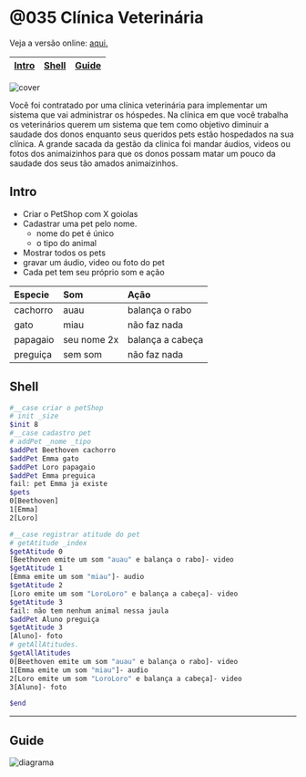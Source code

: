 # @035 Clínica Veterinária

Veja a versão online: [aqui.](https://github.com/qxcodepoo/arcade/blob/master/base/035/Readme.md)

<!-- toch -->
[Intro](#intro) | [Shell](#shell) | [Guide](#guide)
-- | -- | --
<!-- toch -->

![cover](https://raw.githubusercontent.com/qxcodepoo/arcade/master/base/035/cover.jpg)

Você foi contratado por uma clínica veterinária para implementar um sistema que vai administrar os hóspedes.
Na clínica em que você trabalha os veterinários querem um sistema que tem como objetivo diminuir a saudade dos donos enquanto seus queridos pets estão hospedados na sua clínica.
A grande sacada da gestão da clinica foi mandar áudios, videos ou fotos dos animaizinhos para que os donos possam matar um pouco da saudade dos seus tão amados animaizinhos.

## Intro

- Criar o PetShop com X goiolas
- Cadastrar uma pet pelo nome.
  - nome do pet é único
  - o tipo do animal
- Mostrar todos os pets
- gravar um áudio, video ou foto do pet
- Cada pet tem seu próprio som e ação

Especie | Som | Ação
:--- | :--- | :---
cachorro | auau | balança o rabo
gato | miau | não faz nada
papagaio | seu nome 2x| balança a cabeça
preguiça | sem som | não faz nada

## Shell

```sh
#__case criar o petShop
# init _size
$init 8
#__case cadastro pet
# addPet _nome _tipo
$addPet Beethoven cachorro
$addPet Emma gato
$addPet Loro papagaio
$addPet Emma preguica
fail: pet Emma ja existe
$pets
0[Beethoven]
1[Emma]
2[Loro]

#__case registrar atitude do pet
# getAtitude _index
$getAtitude 0
[Beethoven emite um som "auau" e balança o rabo]- video
$getAtitude 1
[Emma emite um som "miau"]- audio
$getAtitude 2
[Loro emite um som "LoroLoro" e balança a cabeça]- video
$getAtitude 3
fail: não tem nenhum animal nessa jaula
$addPet Aluno preguiça
$getAtitude 3
[Aluno]- foto
# getAllAtitudes.
$getAllAtitudes
0[Beethoven emite um som "auau" e balança o rabo]- video
1[Emma emite um som "miau"]- audio
2[Loro emite um som "LoroLoro" e balança a cabeça]- video
3[Aluno]- foto

$end
```

***

## Guide

![diagrama](https://raw.githubusercontent.com/qxcodepoo/arcade/master/base/035/diagrama.png)
